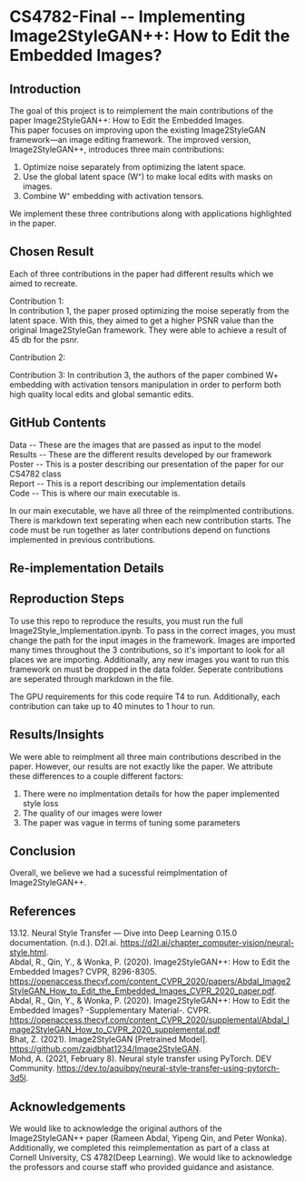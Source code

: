 #  CS4782-Final -- Implementing Image2StyleGAN++: How to Edit the Embedded Images?
## Introduction 
The goal of this project is to reimplement the main contributions of the paper Image2StyleGAN++: How to Edit the Embedded Images.   
This paper focuses on improving upon the existing Image2StyleGAN framework—an image editing framework. The improved version, Image2StyleGAN++, introduces three main contributions:  
1. Optimize noise separately from optimizing the latent space.  
2. Use the global latent space (W⁺) to make local edits with masks on images.  
3. Combine W⁺ embedding with activation tensors.

We implement these three contributions along with applications highlighted in the paper. 

## Chosen Result 
Each of three contributions in the paper had different results which we aimed to recreate. 

Contribution 1:   
In contribution 1, the paper prosed optimizing the moise seperatly from the latent space. With this, they aimed to get a higher PSNR value than the original Image2StyleGan framework. They were able to achieve a result of 45 db for the psnr. 

Contribution 2: 

Contribution 3:
In contribution 3, the authors of the paper combined W+ embedding with activation tensors manipulation in order to perform both high quality local edits and global semantic edits.  

## GitHub Contents 
Data -- These are the images that are passed as input to the model   
Results -- These are the different results developed by our framework    
Poster -- This is a poster describing our presentation of the paper for our CS4782 class   
Report -- This is a report describing our implementation details    
Code -- This is where our main executable is.    

In our main executable, we have all three of the reimplmented contributions. There is markdown text seperating when each new contribution starts. The code must be run together as later contributions depend on functions implemented in previous contributions. 


## Re-implementation Details 
## Reproduction Steps 
To use this repo to reproduce the results, you must run the full Image2Style_Implementation.ipynb. To pass in the correct images, you must change the path for the input images in the framework. Images are imported many times throughout the 3 contributions, so it's important to look for all places we are importing. Additionally, any new images you want to run this framework on must be dropped in the data folder. Seperate contributions are seperated through markdown in the file. 

The GPU requirements for this code require T4 to run. Additionally, each contribution can take up to 40 minutes to 1 hour to run.   
## Results/Insights 
We were able to reimplment all three main contributions described in the paper. However, our results are not exactly like the paper. We attribute these differences to a couple different factors: 
1. There were no implmentation details for how the paper implemented style loss
2. The quality of our images were lower
3. The paper was vague in terms of tuning some parameters 

## Conclusion 
Overall, we believe we had a sucessful reimplmentation of Image2StyleGAN++.

## References 

13.12. Neural Style Transfer — Dive into Deep Learning 0.15.0 documentation. (n.d.). D2l.ai. https://d2l.ai/chapter_computer-vision/neural-style.html.  
Abdal, R., Qin, Y., & Wonka, P. (2020). Image2StyleGAN++: How to Edit the Embedded Images? CVPR, 8296-8305.   
https://openaccess.thecvf.com/content_CVPR_2020/papers/Abdal_Image2StyleGAN_How_to_Edit_the_Embedded_Images_CVPR_2020_paper.pdf.   
Abdal, R., Qin, Y., & Wonka, P. (2020). Image2StyleGAN++: How to Edit the Embedded Images? -Supplementary Material-. CVPR.
https://openaccess.thecvf.com/content_CVPR_2020/supplemental/Abdal_Image2StyleGAN_How_to_CVPR_2020_supplemental.pdf   
Bhat, Z. (2021). Image2StyleGAN [Pretrained Model]. https://github.com/zaidbhat1234/Image2StyleGAN.    
Mohd, A. (2021, February 8). Neural style transfer using PyTorch. DEV Community.  https://dev.to/aquibpy/neural-style-transfer-using-pytorch-3d5l.   

## Acknowledgements 
We would like to acknowledge the original authors of the Image2StyleGAN++ paper (Rameen Abdal, Yipeng Qin, and Peter Wonka). Additionally, we completed this reimplementation as part of a class at Cornell University, CS 4782(Deep Learning). We would like to acknowledge the professors and course staff who provided guidance and asistance. 


